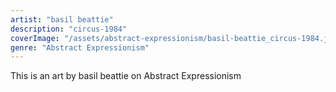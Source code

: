 ```yaml
---
artist: "basil beattie"
description: "circus-1984"
coverImage: "/assets/abstract-expressionism/basil-beattie_circus-1984.jpg"
genre: "Abstract Expressionism"
---
```

This is an art by basil beattie on Abstract Expressionism

